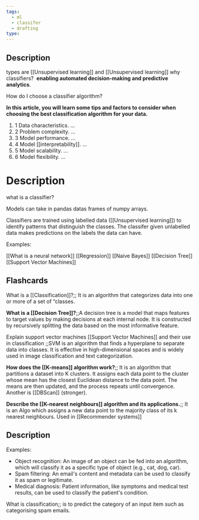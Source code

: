 ```yaml
---
tags:
  - ml
  - classifer
  - drafting
type:
---
```

## Description

types are [[Unsupervised learning]] and [[Unsupervised learning]]
why classifiers?  **enabling automated decision-making and predictive analytics**.

How do I choose a classifier algorithm?

**In this article, you will learn some tips and factors to consider when choosing the best classification algorithm for your data.**

1. 1 Data characteristics. ...
2. 2 Problem complexity. ...
3. 3 Model performance. ...
4. 4 Model [[interpretability]]. ...
5. 5 Model scalability. ...
6. 6 Model flexibility. ...
# Description

what is a classifier?

Models can take in pandas datas frames of numpy arrays.

 Classifiers are trained using labelled data ([[Unsupervised learning]]) to identify patterns that distinguish the classes. The classifer given unlabelled data makes predictions on the labels the data can have.

Examples: 

[[What is a neural network]]
[[Regression]]
[[Naive Bayes]]
[[Decision Tree]]
[[Support Vector Machines]]
## Flashcards

What is a [[Classification]]?;; It is an algorithm that categorizes data into one or more of a set of “classes.

**What is a [[Decision Tree]]?**;;A decision tree is a model that maps features to target values by making decisions at each internal node. It is constructed by recursively splitting the data based on the most informative feature.

Explain support vector machines [[Support Vector Machines]] and their use in classification ;;SVM is an algorithm that finds a hyperplane to separate data into classes. It is effective in high-dimensional spaces and is widely used in image classification and text categorization.

**How does the [[K-means]] algorithm work?**;; It is an algorithm that partitions a dataset into K clusters. It assigns each data point to the cluster whose mean has the closest Euclidean distance to the data point. The means are then updated, and the process repeats until convergence. Another is [[DBScan]] (stronger).
	
**Describe the [[K-nearest neighbours]] algorithm and its applications.**;; It is an Algo which assigns a new data point to the majority class of its k nearest neighbours. Used in [[Recommender systems]]
## Description

Examples:
- Object recognition: An image of an object can be fed into an algorithm, which will classify it as a specific type of object (e.g., cat, dog, car).
- Spam filtering: An email's content and metadata can be used to classify it as spam or legitimate.
- Medical diagnosis: Patient information, like symptoms and medical test results, can be used to classify the patient's condition.

What is classification;; is to predict the category of an input item such as categorising spam emails.